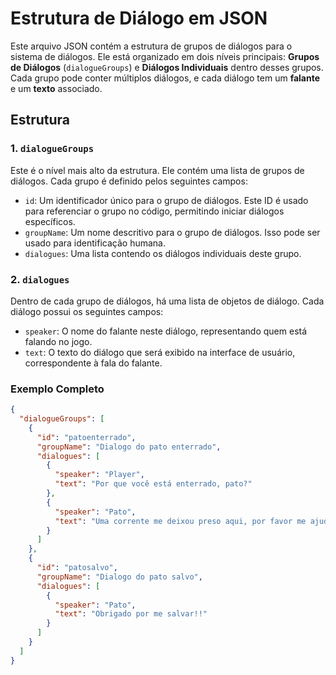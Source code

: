 ﻿# Estrutura de Diálogo em JSON

Este arquivo JSON contém a estrutura de grupos de diálogos para o sistema de diálogos. Ele está organizado em dois níveis principais: **Grupos de Diálogos** (`dialogueGroups`) e **Diálogos Individuais** dentro desses grupos. Cada grupo pode conter múltiplos diálogos, e cada diálogo tem um **falante** e um **texto** associado.

## Estrutura

### 1. `dialogueGroups`
Este é o nível mais alto da estrutura. Ele contém uma lista de grupos de diálogos. Cada grupo é definido pelos seguintes campos:

- `id`: Um identificador único para o grupo de diálogos. Este ID é usado para referenciar o grupo no código, permitindo iniciar diálogos específicos.
- `groupName`: Um nome descritivo para o grupo de diálogos. Isso pode ser usado para identificação humana.
- `dialogues`: Uma lista contendo os diálogos individuais deste grupo.

### 2. `dialogues`
Dentro de cada grupo de diálogos, há uma lista de objetos de diálogo. Cada diálogo possui os seguintes campos:

- `speaker`: O nome do falante neste diálogo, representando quem está falando no jogo.
- `text`: O texto do diálogo que será exibido na interface de usuário, correspondente à fala do falante.

### Exemplo Completo

```json
{
  "dialogueGroups": [
    {
      "id": "patoenterrado",
      "groupName": "Dialogo do pato enterrado",
      "dialogues": [
        {
          "speaker": "Player",
          "text": "Por que você está enterrado, pato?"
        },
        {
          "speaker": "Pato",
          "text": "Uma corrente me deixou preso aqui, por favor me ajude!!"
        }
      ]
    },
    {
      "id": "patosalvo",
      "groupName": "Dialogo do pato salvo",
      "dialogues": [
        {
          "speaker": "Pato",
          "text": "Obrigado por me salvar!!"
        }
      ]
    }
  ]
}
